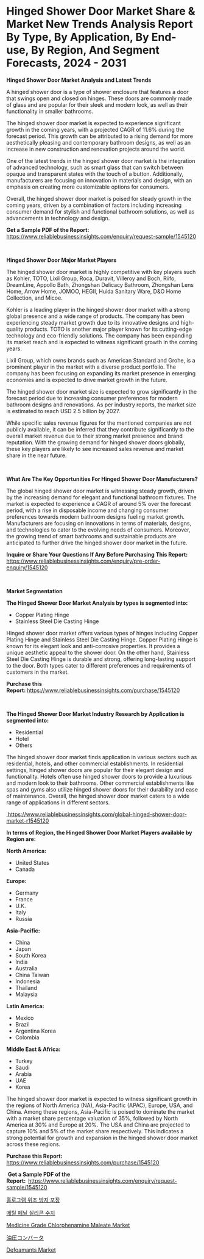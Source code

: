 <p><h1>Hinged Shower Door Market Share & Market New Trends Analysis Report By Type, By Application, By End-use, By Region, And Segment Forecasts, 2024 - 2031</h1></p><p><strong>Hinged Shower Door Market Analysis and Latest Trends</strong></p>
<p><p>A hinged shower door is a type of shower enclosure that features a door that swings open and closed on hinges. These doors are commonly made of glass and are popular for their sleek and modern look, as well as their functionality in smaller bathrooms.</p><p>The hinged shower door market is expected to experience significant growth in the coming years, with a projected CAGR of 11.6% during the forecast period. This growth can be attributed to a rising demand for more aesthetically pleasing and contemporary bathroom designs, as well as an increase in new construction and renovation projects around the world.</p><p>One of the latest trends in the hinged shower door market is the integration of advanced technology, such as smart glass that can switch between opaque and transparent states with the touch of a button. Additionally, manufacturers are focusing on innovation in materials and design, with an emphasis on creating more customizable options for consumers.</p><p>Overall, the hinged shower door market is poised for steady growth in the coming years, driven by a combination of factors including increasing consumer demand for stylish and functional bathroom solutions, as well as advancements in technology and design.</p></p>
<p><strong>Get a Sample PDF of the Report:&nbsp;</strong> <a href="https://www.reliablebusinessinsights.com/enquiry/request-sample/1545120">https://www.reliablebusinessinsights.com/enquiry/request-sample/1545120</a></p>
<p>&nbsp;</p>
<p><strong>Hinged Shower Door Major Market Players</strong></p>
<p><p>The hinged shower door market is highly competitive with key players such as Kohler, TOTO, Lixil Group, Roca, Duravit, Villeroy and Boch, Riifo, DreamLine, Appollo Bath, Zhongshan Delicacy Bathroom, Zhongshan Lens Home, Arrow Home, JOMOO, HEGII, Huida Sanitary Ware, D&O Home Collection, and Micoe. </p><p>Kohler is a leading player in the hinged shower door market with a strong global presence and a wide range of products. The company has been experiencing steady market growth due to its innovative designs and high-quality products. TOTO is another major player known for its cutting-edge technology and eco-friendly solutions. The company has been expanding its market reach and is expected to witness significant growth in the coming years. </p><p>Lixil Group, which owns brands such as American Standard and Grohe, is a prominent player in the market with a diverse product portfolio. The company has been focusing on expanding its market presence in emerging economies and is expected to drive market growth in the future. </p><p>The hinged shower door market size is expected to grow significantly in the forecast period due to increasing consumer preferences for modern bathroom designs and renovations. As per industry reports, the market size is estimated to reach USD 2.5 billion by 2027.</p><p>While specific sales revenue figures for the mentioned companies are not publicly available, it can be inferred that they contribute significantly to the overall market revenue due to their strong market presence and brand reputation. With the growing demand for hinged shower doors globally, these key players are likely to see increased sales revenue and market share in the near future.</p></p>
<p>&nbsp;</p>
<p><strong>What Are The Key Opportunities For Hinged Shower Door Manufacturers?</strong></p>
<p><p>The global hinged shower door market is witnessing steady growth, driven by the increasing demand for elegant and functional bathroom fixtures. The market is expected to experience a CAGR of around 5% over the forecast period, with a rise in disposable income and changing consumer preferences towards modern bathroom designs fueling market growth. Manufacturers are focusing on innovations in terms of materials, designs, and technologies to cater to the evolving needs of consumers. Moreover, the growing trend of smart bathrooms and sustainable products are anticipated to further drive the hinged shower door market in the future.</p></p>
<p><strong>Inquire or Share Your Questions If Any Before Purchasing This Report:</strong> <a href="https://www.reliablebusinessinsights.com/enquiry/pre-order-enquiry/1545120">https://www.reliablebusinessinsights.com/enquiry/pre-order-enquiry/1545120</a></p>
<p>&nbsp;</p>
<p><strong>Market Segmentation</strong></p>
<p><strong>The Hinged Shower Door Market Analysis by types is segmented into:</strong></p>
<p><ul><li>Copper Plating Hinge</li><li>Stainless Steel Die Casting Hinge</li></ul></p>
<p><p>Hinged shower door market offers various types of hinges including Copper Plating Hinge and Stainless Steel Die Casting Hinge. Copper Plating Hinge is known for its elegant look and anti-corrosive properties. It provides a unique aesthetic appeal to the shower door. On the other hand, Stainless Steel Die Casting Hinge is durable and strong, offering long-lasting support to the door. Both types cater to different preferences and requirements of customers in the market.</p></p>
<p><strong>Purchase this Report:&nbsp;</strong><a href="https://www.reliablebusinessinsights.com/purchase/1545120">https://www.reliablebusinessinsights.com/purchase/1545120</a></p>
<p>&nbsp;</p>
<p><strong>The Hinged Shower Door Market Industry Research by Application is segmented into:</strong></p>
<p><ul><li>Residential</li><li>Hotel</li><li>Others</li></ul></p>
<p><p>The hinged shower door market finds application in various sectors such as residential, hotels, and other commercial establishments. In residential settings, hinged shower doors are popular for their elegant design and functionality. Hotels often use hinged shower doors to provide a luxurious and modern look to their bathrooms. Other commercial establishments like spas and gyms also utilize hinged shower doors for their durability and ease of maintenance. Overall, the hinged shower door market caters to a wide range of applications in different sectors.</p></p>
<p><a href="https://www.reliablebusinessinsights.com/global-hinged-shower-door-market-r1545120">&nbsp;https://www.reliablebusinessinsights.com/global-hinged-shower-door-market-r1545120</a></p>
<p><strong>In terms of Region, the Hinged Shower Door Market Players available by Region are:</strong></p>
<p>
    <p> <strong> North America: </strong>
        <ul>
            <li>United States</li>
            <li>Canada</li>
        </ul>
        </p> 
    <p> <strong> Europe: </strong>
        <ul>
            <li>Germany</li>
            <li>France</li>
            <li>U.K.</li>
            <li>Italy</li>
            <li>Russia</li>
        </ul>
        </p> 
    <p> <strong> Asia-Pacific: </strong>
        <ul>
            <li>China</li>
            <li>Japan</li>
            <li>South Korea</li>
            <li>India</li>
            <li>Australia</li>
            <li>China Taiwan</li>
            <li>Indonesia</li>
            <li>Thailand</li>
            <li>Malaysia</li>
        </ul>
        </p> 
    <p> <strong> Latin America: </strong>
        <ul>
            <li>Mexico</li>
            <li>Brazil</li>
            <li>Argentina Korea</li>
            <li>Colombia</li>
        </ul>
        </p> 
    <p> <strong> Middle East & Africa: </strong>
        <ul>
            <li>Turkey</li>
            <li>Saudi</li>
            <li>Arabia</li>
            <li>UAE</li>
            <li>Korea</li>
        </ul>
    </p>
    </p>
<p><p>The hinged shower door market is expected to witness significant growth in the regions of North America (NA), Asia-Pacific (APAC), Europe, USA, and China. Among these regions, Asia-Pacific is poised to dominate the market with a market share percentage valuation of 35%, followed by North America at 30% and Europe at 20%. The USA and China are projected to capture 10% and 5% of the market share respectively. This indicates a strong potential for growth and expansion in the hinged shower door market across these regions.</p></p>
<p><strong>Purchase this Report: </strong><a href="https://www.reliablebusinessinsights.com/purchase/1545120">https://www.reliablebusinessinsights.com/purchase/1545120</a></p>
<p>&nbsp;<strong>Get a Sample PDF of the Report:&nbsp;&nbsp;</strong><a href="https://www.reliablebusinessinsights.com/enquiry/request-sample/1545120">https://www.reliablebusinessinsights.com/enquiry/request-sample/1545120</a></p>
<p><strong></strong></p>
<p><p><a href="https://github.com/RichardLueilwitz787/Market-Research-Report-List-2/blob/main/4369093147616.md">홀로그램 위조 방지 포장</a></p><p><a href="https://github.com/fredrickeglers/Market-Research-Report-List-2/blob/main/7355386147615.md">메틸 페닐 실리콘 수지</a></p><p><a href="https://github.com/almainyongb/Market-Research-Report-List-1/blob/main/medicine-grade-chlorphenamine-maleate-market.md">Medicine Grade Chlorphenamine Maleate Market</a></p><p><a href="https://github.com/lrlmopnhwd79300/Market-Research-Report-List-2/blob/main/2130269139690.md">油圧コンバータ</a></p><p><a href="https://github.com/claudianurdin/Market-Research-Report-List-1/blob/main/defoamants-market.md">Defoamants Market</a></p></p>